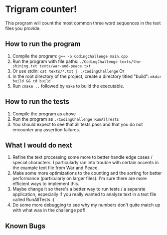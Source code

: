 # Trigram counter!
This program will count the most common three word sequences in the text files you provide.

## How to run the program
1. Compile the program: `g++ -o CodingChallenge main.cpp`
2. Run the program with file paths: `./CodingChallenge texts/the-shining.txt texts/war-and-peace.txt`
3. Or use stdin: `cat texts/*.txt | ./CodingChallenge`
Or
1. In the root directory of the project, create a directory titled "build": `mkdir build && cd build`
2. Run `cmake ..` followed by `make` to build the executable.

## How to run the tests
1. Compile the program as above
2. Run the program as `./CodingChallenge RunAllTests`
3. You should expect to see that all tests pass and that you do not encounter any assertion failures.

## What I would do next
1. Refine the text processing some more to better handle edge cases / special characters. I particularly
   ran into trouble with certain accents in the example text file from War and Peace.
2. Make some more optimizations to the counting and the sorting for better performance (particularly on larger files).
   I'm sure there are more efficient ways to implement this.
3. Maybe change it so there's a better way to run tests / a separate application, especially if you really wanted to
   analyze text in a text file called RunAllTests :)
4. Do some more debugging to see why my numbers don't quite match up with what was in the challenge pdf!

## Known Bugs
